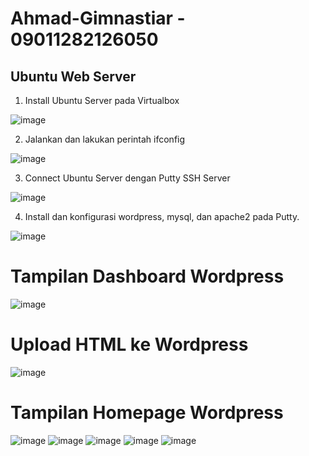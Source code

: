 # Ahmad-Gimnastiar - 09011282126050
## Ubuntu Web Server

1. Install Ubuntu Server pada Virtualbox

![image](https://github.com/Yarreeex/Ahmad-Gimnastiar/assets/104670362/5d50c0b3-0d40-44ac-9071-06f5334927ff)

2. Jalankan dan lakukan perintah ifconfig

![image](https://github.com/Yarreeex/Ahmad-Gimnastiar/assets/104670362/a9497864-b3c9-4cd8-bbd8-4b30573c366b)

3. Connect Ubuntu Server dengan Putty SSH Server

![image](https://github.com/Yarreeex/Ahmad-Gimnastiar/assets/104670362/c9b8dae2-096c-4eac-b9a2-01aace842eec)

4. Install dan konfigurasi wordpress, mysql, dan apache2 pada Putty.

![image](https://github.com/Yarreeex/Ahmad-Gimnastiar/assets/104670362/4d7bbdd0-6cde-445a-93cb-fda3ebcdad28)
  
##
  
# Tampilan Dashboard Wordpress
![image](https://github.com/Yarreeex/Ahmad-Gimnastiar/assets/104670362/c776ebc2-70b7-48d8-b5f0-8ac6283cbb85)

# Upload HTML ke Wordpress
![image](https://github.com/Yarreeex/Ahmad-Gimnastiar/assets/104670362/5b32fd36-cb84-44d6-a1c6-466736361ef9)

# Tampilan Homepage Wordpress
![image](https://github.com/Yarreeex/Ahmad-Gimnastiar/assets/104670362/781bb5e4-eb55-484d-a5a1-504c6be338f6)
![image](https://github.com/Yarreeex/Ahmad-Gimnastiar/assets/104670362/50135668-d473-4022-a11f-e9d930a447e9)
![image](https://github.com/Yarreeex/Ahmad-Gimnastiar/assets/104670362/b167064a-96f6-42cc-a445-abe8f699b653)
![image](https://github.com/Yarreeex/Ahmad-Gimnastiar/assets/104670362/124f303e-cf72-4dff-8e72-8bac14de73e2)
![image](https://github.com/Yarreeex/Ahmad-Gimnastiar/assets/104670362/eda55c93-9738-485c-8738-87f44e576700)
